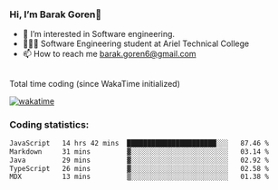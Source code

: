 ###  Hi, I’m Barak Goren👋
- 👀 I’m interested in Software engineering.
- 👨🏼‍🎓 Software Engineering student at Ariel Technical College
- 📫 How to reach me barak.goren6@gmail.com
##
Total time coding (since WakaTime initialized)

[![wakatime](https://wakatime.com/badge/user/5cc5ec80-a806-4ca2-a704-db29274e48cd.svg)](https://wakatime.com/@5cc5ec80-a806-4ca2-a704-db29274e48cd)

   
### Coding statistics:

<!--START_SECTION:waka-->

```txt
JavaScript   14 hrs 42 mins  ██████████████████████░░░   87.46 %
Markdown     31 mins         ▓░░░░░░░░░░░░░░░░░░░░░░░░   03.14 %
Java         29 mins         ▓░░░░░░░░░░░░░░░░░░░░░░░░   02.92 %
TypeScript   26 mins         ▓░░░░░░░░░░░░░░░░░░░░░░░░   02.58 %
MDX          13 mins         ▒░░░░░░░░░░░░░░░░░░░░░░░░   01.38 %
```

<!--END_SECTION:waka-->

<!---
barakgoren/barakgoren is a ✨ special ✨ repository because its `README.md` (this file) appears on your GitHub profile.
You can click the Preview link to take a look at your changes.
--->
